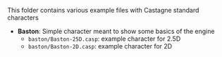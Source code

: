 This folder contains various example files with Castagne standard characters

- **Baston**: Simple character meant to show some basics of the engine
	- `baston/Baston-25D.casp`: example character for 2.5D
	- `baston/Baston-2D.casp`: example character for 2D

